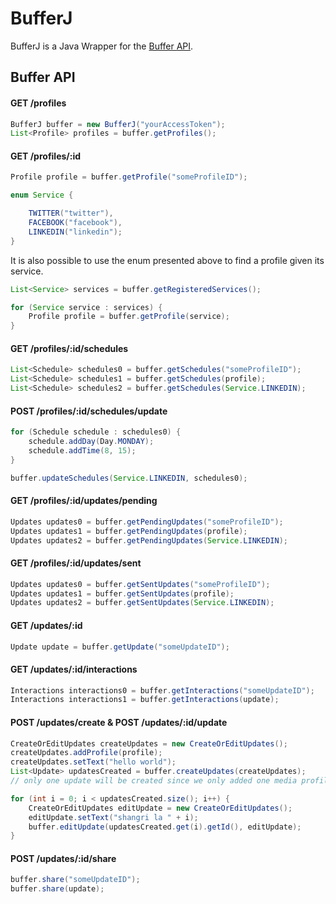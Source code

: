 # BufferJ
BufferJ is a Java Wrapper for the [Buffer API](https://buffer.com/developers/api).

## Buffer API

#### GET /profiles

```java
BufferJ buffer = new BufferJ("yourAccessToken");
List<Profile> profiles = buffer.getProfiles();
``` 

#### GET /profiles/:id

```java
Profile profile = buffer.getProfile("someProfileID");
```

```java
enum Service {

    TWITTER("twitter"),
    FACEBOOK("facebook"),
    LINKEDIN("linkedin");
}
```

It is also possible to use the enum presented above to find a profile given its service.

```java
List<Service> services = buffer.getRegisteredServices();

for (Service service : services) {
    Profile profile = buffer.getProfile(service);
}
```

#### GET /profiles/:id/schedules

```java
List<Schedule> schedules0 = buffer.getSchedules("someProfileID");
List<Schedule> schedules1 = buffer.getSchedules(profile);
List<Schedule> schedules2 = buffer.getSchedules(Service.LINKEDIN);
```

#### POST /profiles/:id/schedules/update
```java
for (Schedule schedule : schedules0) {
    schedule.addDay(Day.MONDAY);
    schedule.addTime(8, 15);
}

buffer.updateSchedules(Service.LINKEDIN, schedules0);
```

#### GET /profiles/:id/updates/pending
```java
Updates updates0 = buffer.getPendingUpdates("someProfileID");
Updates updates1 = buffer.getPendingUpdates(profile);
Updates updates2 = buffer.getPendingUpdates(Service.LINKEDIN);
 ```

#### GET /profiles/:id/updates/sent
```java
Updates updates0 = buffer.getSentUpdates("someProfileID");
Updates updates1 = buffer.getSentUpdates(profile);
Updates updates2 = buffer.getSentUpdates(Service.LINKEDIN);
 ```

#### GET /updates/:id
```java
Update update = buffer.getUpdate("someUpdateID");
```

#### GET /updates/:id/interactions
```java
Interactions interactions0 = buffer.getInteractions("someUpdateID");
Interactions interactions1 = buffer.getInteractions(update);
```

#### POST /updates/create & POST /updates/:id/update
```java
CreateOrEditUpdates createUpdates = new CreateOrEditUpdates();
createUpdates.addProfile(profile);
createUpdates.setText("hello world");
List<Update> updatesCreated = buffer.createUpdates(createUpdates);
// only one update will be created since we only added one media profile

for (int i = 0; i < updatesCreated.size(); i++) {
    CreateOrEditUpdates editUpdate = new CreateOrEditUpdates();
    editUpdate.setText("shangri la " + i);
    buffer.editUpdate(updatesCreated.get(i).getId(), editUpdate);
}
```

#### POST /updates/:id/share
```java
buffer.share("someUpdateID");
buffer.share(update);
```
